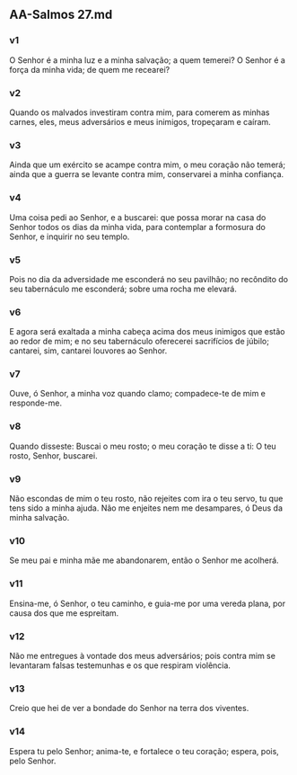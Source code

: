 ## AA-Salmos 27.md
### v1
 O Senhor é a minha luz e a minha salvação; a quem temerei? O Senhor é a força da minha vida; de quem me recearei?
### v2
 Quando os malvados investiram contra mim, para comerem as minhas carnes, eles, meus adversários e meus inimigos, tropeçaram e caíram.
### v3
 Ainda que um exército se acampe contra mim, o meu coração não temerá; ainda que a guerra se levante contra mim, conservarei a minha confiança.
### v4
 Uma coisa pedi ao Senhor, e a buscarei: que possa morar na casa do Senhor todos os dias da minha vida, para contemplar a formosura do Senhor, e inquirir no seu templo.
### v5
 Pois no dia da adversidade me esconderá no seu pavilhão; no recôndito do seu tabernáculo me esconderá; sobre uma rocha me elevará.
### v6
 E agora será exaltada a minha cabeça acima dos meus inimigos que estão ao redor de mim; e no seu tabernáculo oferecerei sacrifícios de júbilo; cantarei, sim, cantarei louvores ao Senhor.
### v7
 Ouve, ó Senhor, a minha voz quando clamo; compadece-te de mim e responde-me.
### v8
 Quando disseste: Buscai o meu rosto; o meu coração te disse a ti: O teu rosto, Senhor, buscarei.
### v9
 Não escondas de mim o teu rosto, não rejeites com ira o teu servo, tu que tens sido a minha ajuda. Não me enjeites nem me desampares, ó Deus da minha salvação.
### v10
 Se meu pai e minha mãe me abandonarem, então o Senhor me acolherá.
### v11
 Ensina-me, ó Senhor, o teu caminho, e guia-me por uma vereda plana, por causa dos que me espreitam.
### v12
 Não me entregues à vontade dos meus adversários; pois contra mim se levantaram falsas testemunhas e os que respiram violência.
### v13
 Creio que hei de ver a bondade do Senhor na terra dos viventes.
### v14
 Espera tu pelo Senhor; anima-te, e fortalece o teu coração; espera, pois, pelo Senhor.
